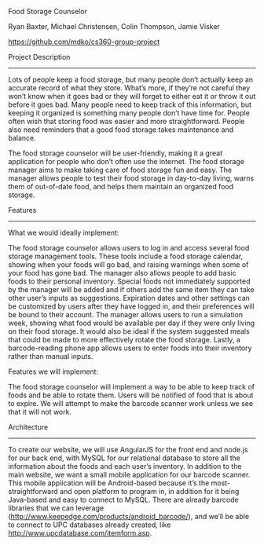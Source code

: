 Food Storage Counselor

Ryan Baxter, Michael Christensen, Colin Thompson, Jamie Visker

https://github.com/mdko/cs360-group-project

Project Description

---------------------------------------------

Lots of people keep a food storage, but many people don’t actually keep an accurate record of what they store. What’s more, if they’re not careful they won’t know when it goes bad or they will forget to either eat it or throw it out before it goes bad. Many people need to keep track of this information, but keeping it organized is something many people don’t have time for. People often wish that storing food was easier and more straightforward. People also need reminders that a good food storage takes maintenance and balance.

The food storage counselor will be user-friendly, making it a great application for people who don’t often use the internet. The food storage manager aims to make taking care of food storage fun and easy. The manager allows people to test their food storage in day-to-day living, warns them of out-of-date food, and helps them maintain an organized food storage.

Features

---------------------------------------------

What we would ideally implement:

The food storage counselor allows users to log in and access several food storage management tools. These tools include a food storage calendar, showing when your foods will go bad, and raising warnings when some of your food has gone bad. The manager also allows people to add basic foods to their personal inventory. Special foods not immediately supported by the manager will be added and if others add the same item they can take other user’s inputs as suggestions. Expiration dates and other settings can be customized by users after they have logged in, and their preferences will be bound to their account. The manager allows users to run a simulation week, showing what food would be available per day if they were only living on their food storage. It would also be ideal if the system suggested meals that could be made to more effectively rotate the food storage. Lastly, a barcode-reading phone app allows users to enter foods into their inventory rather than manual inputs.

Features we will implement:

The food storage counselor will implement a way to be able to keep track of foods and be able to rotate them. Users will be notified of food that is about to expire. We will attempt to make the barcode scanner work unless we see that it will not work.

Architecture

--------------------------------------------

To create our website, we will use AngularJS for the front end and node.js for our back end, with MySQL for our relational database to store all the information about the foods and each user’s inventory.
In addition to the main website, we want a small mobile application for our barcode scanner. This mobile application will be Android-based because it’s the most-straightforward and open platform to program in, in addition for it being Java-based and easy to connect to MySQL. There are already barcode libraries that we can leverage (http://www.keepedge.com/products/android_barcode/), and we’ll be able to connect to UPC databases already created, like http://www.upcdatabase.com/itemform.asp.